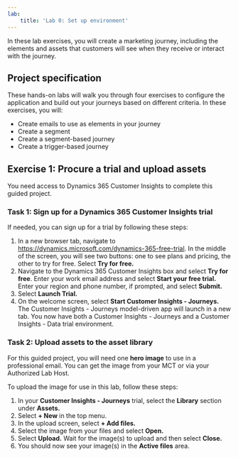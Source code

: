 ```yaml
---
lab:
    title: 'Lab 0: Set up environment'
---
```


In these lab exercises, you will create a marketing journey, including the elements and assets that customers will see when they receive or interact with the journey.

## Project specification
These hands-on labs will walk you through four exercises to configure the application and build out your journeys based on different criteria. In these exercises, you will:
- Create emails to use as elements in your journey 
- Create a segment 
- Create a segment-based journey
- Create a trigger-based journey

## Exercise 1: Procure a trial and upload assets
You need access to Dynamics 365 Customer Insights to complete this guided project.

### Task 1: Sign up for a Dynamics 365 Customer Insights trial
If needed, you can sign up for a trial by following these steps:

1. In a new browser tab, navigate to https://dynamics.microsoft.com/dynamics-365-free-trial. In the middle of the screen, you will see two buttons: one to see plans and pricing, the other to try for free. Select **Try for free.**
1. Navigate to the Dynamics 365 Customer Insights box and select **Try for free**. Enter your work email address and select **Start your free trial.** Enter your region and phone number, if prompted, and select **Submit.**
1. Select **Launch Trial.**
1. On the welcome screen, select **Start Customer Insights - Journeys.** The Customer Insights - Journeys model-driven app will launch in a new tab. You now have both a Customer Insights - Journeys and a Customer Insights - Data trial environment.

### Task 2: Upload assets to the asset library
For this guided project, you will need one **hero image** to use in a professional email. You can get the image from your MCT or via your Authorized Lab Host.

To upload the image for use in this lab, follow these steps:
1. In your **Customer Insights - Journeys** trial, select the **Library** section under **Assets.**
1. Select **+ New** in the top menu.
1. In the upload screen, select **+ Add files.**
1. Select the image from your files and select **Open.**
1. Select **Upload.** Wait for the image(s) to upload and then select **Close.**
1. You should now see your image(s) in the **Active files** area.

